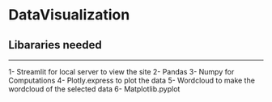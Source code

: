 # DataVisualization

## Libararies needed
--------------------------------------------------------------------------
1- Streamlit for local server to view the site
2- Pandas
3- Numpy for Computations
4- Plotly.express to plot the data 
5- Wordcloud to make the wordcloud of the selected data
6- Matplotlib.pyplot 
